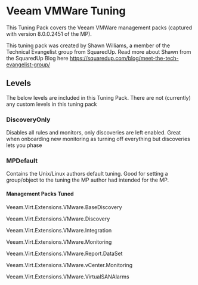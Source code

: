 # Veeam VMWare Tuning
This Tuning Pack covers the Veeam VMWare management packs (captured with version 8.0.0.2451 of the MP).

This tuning pack was created by Shawn Williams, a member of the Technical Evangelist group from SquaredUp.  Read more about Shawn from the SquaredUp Blog here https://squaredup.com/blog/meet-the-tech-evangelist-group/

## Levels
The below levels are included in this Tuning Pack. There are not (currently) any custom levels in this tuning pack

### DiscoveryOnly
Disables all rules and monitors, only discoveries are left enabled. Great when onboarding new monitoring as turning off everything but discoveries lets you phase 

### MPDefault
Contains the Unix/Linux authors default tuning. Good for setting a group/object to the tuning the MP author had intended for the MP.

#### Management Packs Tuned

Veeam.Virt.Extensions.VMware.BaseDiscovery

Veeam.Virt.Extensions.VMware.Discovery

Veeam.Virt.Extensions.VMware.Integration

Veeam.Virt.Extensions.VMware.Monitoring

Veeam.Virt.Extensions.VMware.Report.DataSet

Veeam.Virt.Extensions.VMware.vCenter.Monitoring

Veeam.Virt.Extensions.VMware.VirtualSANAlarms
